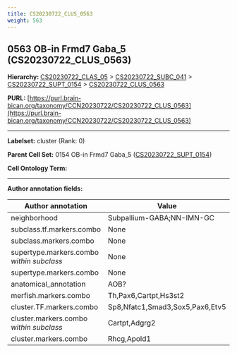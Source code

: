 ```yaml
---
title: CS20230722_CLUS_0563
weight: 563
---
```

## 0563 OB-in Frmd7 Gaba_5 (CS20230722_CLUS_0563)
<b>Hierarchy: </b>
[CS20230722_CLAS_05](../CS20230722_CLAS_05) >
[CS20230722_SUBC_041](../CS20230722_SUBC_041) >
[CS20230722_SUPT_0154](../CS20230722_SUPT_0154) >
[CS20230722_CLUS_0563](../CS20230722_CLUS_0563)

**PURL:** [https://purl.brain-bican.org/taxonomy/CCN20230722/CS20230722_CLUS_0563](https://purl.brain-bican.org/taxonomy/CCN20230722/CS20230722_CLUS_0563)

---


**Labelset:** cluster (Rank: 0)

**Parent Cell Set:** 0154 OB-in Frmd7 Gaba_5 ([CS20230722_SUPT_0154](../CS20230722_SUPT_0154))



**Cell Ontology Term:** 

[MARKER GENES.]: #


---

[TRANSFERRED ANNOTATIONS.]: #


[AUTHOR ANNOTATION FIELDS.]: #


**Author annotation fields:**

| Author annotation | Value |
|-------------------|-------|
|neighborhood|Subpallium-GABA;NN-IMN-GC|
|subclass.tf.markers.combo|None|
|subclass.markers.combo|None|
|supertype.markers.combo _within subclass_|None|
|supertype.markers.combo|None|
|anatomical_annotation|AOB?|
|merfish.markers.combo|Th,Pax6,Cartpt,Hs3st2|
|cluster.TF.markers.combo|Sp8,Nfatc1,Smad3,Sox5,Pax6,Etv5|
|cluster.markers.combo _within subclass_|Cartpt,Adgrg2|
|cluster.markers.combo|Rhcg,Apold1|
